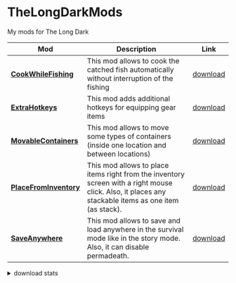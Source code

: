 # TheLongDarkMods
My mods for The Long Dark

Mod | Description | Link
-|-|-
| [**CookWhileFishing**](https://github.com/zorgesho/TheLongDarkMods/tree/master/CookWhileFishing) | This mod allows to cook the catched fish automatically without interruption of the fishing | [download](https://github.com/zorgesho/TheLongDarkMods/releases/download/CWF-v1.0.0/CookWhileFishing.zip)|
| [**ExtraHotkeys**](https://github.com/zorgesho/TheLongDarkMods/tree/master/ExtraHotkeys) | This mod adds additional hotkeys for equipping gear items | [download](https://github.com/zorgesho/TheLongDarkMods/releases/download/EH-v1.1.0/ExtraHotkeys.zip)|
| [**MovableContainers**](https://github.com/zorgesho/TheLongDarkMods/tree/master/MovableContainers) | This mod allows to move some types of containers (inside one location and between locations) | [download](https://github.com/zorgesho/TheLongDarkMods/releases/download/MC-v1.2.0/MovableContainers.zip)|
| [**PlaceFromInventory**](https://github.com/zorgesho/TheLongDarkMods/tree/master/PlaceFromInventory) | This mod allows to place items right from the inventory screen with a right mouse click. Also, it places any stackable items as one item (as stack). | [download](https://github.com/zorgesho/TheLongDarkMods/releases/download/PFI-v1.1.0/PlaceFromInventory.zip)|
| [**SaveAnywhere**](https://github.com/zorgesho/TheLongDarkMods/tree/master/SaveAnywhere) | This mod allows to save and load anywhere in the survival mode like in the story mode. Also, it can disable permadeath. | [download](https://github.com/zorgesho/TheLongDarkMods/releases/download/SA-v1.2.0/SaveAnywhere.zip)|

<details><summary>download stats</summary>

Mod | Downloads
-|-
| [**CookWhileFishing**](https://github.com/zorgesho/TheLongDarkMods/tree/master/CookWhileFishing)|[![](https://img.shields.io/github/downloads/zorgesho/TheLongDarkMods/CWF-v1.0.0/total.svg)](https://github.com/zorgesho/TheLongDarkMods/releases/tag/CWF-v1.0.0)|
| [**ExtraHotkeys**](https://github.com/zorgesho/TheLongDarkMods/tree/master/ExtraHotkeys)|[![](https://img.shields.io/github/downloads/zorgesho/TheLongDarkMods/EH-v1.0.0/total.svg)](https://github.com/zorgesho/TheLongDarkMods/releases/tag/EH-v1.0.0)<br/>[![](https://img.shields.io/github/downloads/zorgesho/TheLongDarkMods/EH-v1.1.0/total.svg)](https://github.com/zorgesho/TheLongDarkMods/releases/tag/EH-v1.1.0)|
| [**MovableContainers**](https://github.com/zorgesho/TheLongDarkMods/tree/master/MovableContainers)|[![](https://img.shields.io/github/downloads/zorgesho/TheLongDarkMods/MC-v1.0.0/total.svg)](https://github.com/zorgesho/TheLongDarkMods/releases/tag/MC-v1.0.0)<br/>[![](https://img.shields.io/github/downloads/zorgesho/TheLongDarkMods/MC-v1.1.0/total.svg)](https://github.com/zorgesho/TheLongDarkMods/releases/tag/MC-v1.1.0)<br/>[![](https://img.shields.io/github/downloads/zorgesho/TheLongDarkMods/MC-v1.2.0/total.svg)](https://github.com/zorgesho/TheLongDarkMods/releases/tag/MC-v1.2.0)|
| [**PlaceFromInventory**](https://github.com/zorgesho/TheLongDarkMods/tree/master/PlaceFromInventory)|[![](https://img.shields.io/github/downloads/zorgesho/TheLongDarkMods/PFI-v1.0.0/total.svg)](https://github.com/zorgesho/TheLongDarkMods/releases/tag/PFI-v1.0.0)<br/>[![](https://img.shields.io/github/downloads/zorgesho/TheLongDarkMods/PFI-v1.1.0/total.svg)](https://github.com/zorgesho/TheLongDarkMods/releases/tag/PFI-v1.1.0)|
| [**SaveAnywhere**](https://github.com/zorgesho/TheLongDarkMods/tree/master/SaveAnywhere)|[![](https://img.shields.io/github/downloads/zorgesho/TheLongDarkMods/SA-v1.0.0/total.svg)](https://github.com/zorgesho/TheLongDarkMods/releases/tag/SA-v1.0.0)<br/>[![](https://img.shields.io/github/downloads/zorgesho/TheLongDarkMods/SA-v1.1.0/total.svg)](https://github.com/zorgesho/TheLongDarkMods/releases/tag/SA-v1.1.0)<br/>[![](https://img.shields.io/github/downloads/zorgesho/TheLongDarkMods/SA-v1.2.0/total.svg)](https://github.com/zorgesho/TheLongDarkMods/releases/tag/SA-v1.2.0)|
</details>